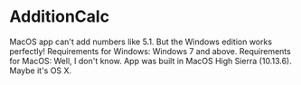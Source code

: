 # AdditionCalc
MacOS app can't add numbers like 5.1. But the Windows edition works perfectly! Requirements for Windows: Windows 7 and above. Requirements for MacOS: Well, I don't know. App was built in MacOS High Sierra (10.13.6). Maybe it's OS X.

